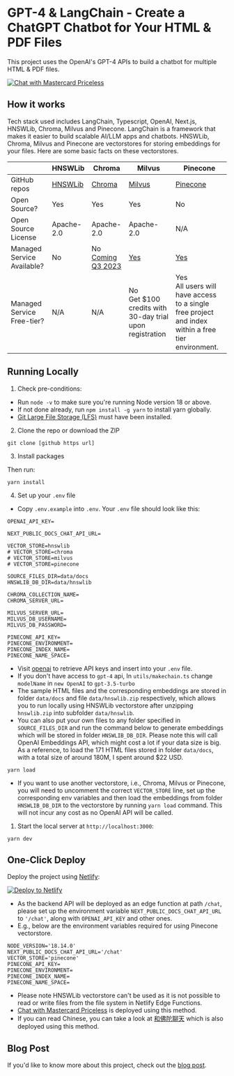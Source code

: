 # GPT-4 & LangChain - Create a ChatGPT Chatbot for Your HTML & PDF Files

This project uses the OpenAI's GPT-4 APIs to build a chatbot for multiple HTML & PDF files.

[![Chat with Mastercard Priceless](./public/demo.gif)](https://external.ink/?to=priceless-chatbot.netlify.app)

## How it works

Tech stack used includes LangChain, Typescript, OpenAI, Next.js, HNSWLib, Chroma, Milvus and Pinecone. LangChain is a framework that makes it easier to build scalable AI/LLM apps and chatbots. HNSWLib, Chroma, Milvus and Pinecone are vectorstores for storing embeddings for your files. Here are some basic facts on these vectorstores.

| | HNSWLib | Chroma | Milvus | Pinecone |
| -------- | -------- | -------- | -------- | -------- |
| GitHub repos | [HNSWLib](https://github.com/nmslib/hnswlib) | [Chroma](https://github.com/chroma-core/chroma) | [Milvus](https://github.com/milvus-io/milvus) | [Pinecone](https://github.com/pinecone-io) |
| Open Source? | Yes | Yes| Yes | No |
| Open Source License | Apache-2.0 | Apache-2.0| Apache-2.0 | N/A |
| Managed Service Available? | No | No<br>[Coming Q3 2023](https://www.trychroma.com/)| [Yes](https://zilliz.com/cloud) | [Yes](https://www.pinecone.io/) |
| Managed Service Free-tier? | N/A | N/A| No<br>Get $100 credits with 30-day trial upon registration  | Yes<br>All users will have access to a single free project and index within a free tier environment.|

## Running Locally

1. Check pre-conditions:

- Run `node -v` to make sure you're running Node version 18 or above.
- If not done already, run `npm install -g yarn` to install yarn globally.
- [Git Large File Storage (LFS)](https://github.com/git-lfs/git-lfs) must have been installed.

2. Clone the repo or download the ZIP

```
git clone [github https url]
```


3. Install packages


Then run:

```
yarn install
```

4. Set up your `.env` file

- Copy `.env.example` into `.env`. Your `.env` file should look like this:

```
OPENAI_API_KEY=

NEXT_PUBLIC_DOCS_CHAT_API_URL=

VECTOR_STORE=hnswlib
# VECTOR_STORE=chroma
# VECTOR_STORE=milvus
# VECTOR_STORE=pinecone

SOURCE_FILES_DIR=data/docs
HNSWLIB_DB_DIR=data/hnswlib

CHROMA_COLLECTION_NAME=
CHROMA_SERVER_URL=

MILVUS_SERVER_URL=
MILVUS_DB_USERNAME=
MILVUS_DB_PASSWORD=

PINECONE_API_KEY=
PINECONE_ENVIRONMENT=
PINECONE_INDEX_NAME=
PINECONE_NAME_SPACE=
```

- Visit [openai](https://help.openai.com/en/articles/4936850-where-do-i-find-my-secret-api-key) to retrieve API keys and insert into your `.env` file.
- If you don't have access to `gpt-4` api, In `utils/makechain.ts` change `modelName` in `new OpenAI` to `gpt-3.5-turbo`
- The sample HTML files and the corresponding embeddings are stored in folder `data/docs` and file `data/hnswlib.zip` respectively, which allows you to run locally using HNSWLib vectorstore after unzipping `hnswlib.zip` into subfolder `data/hnswlib`.
- You can also put your own files to any folder specified in `SOURCE_FILES_DIR` and run the command below to generate embeddings which will be stored in folder `HNSWLIB_DB_DIR`. Please note this will call OpenAI Embeddings API, which might cost a lot if your data size is big. As a reference, to load the 171 HTML files stored in folder `data/docs`, with a total size of around 180M, I spent around $22 USD.
```
yarn load
```
- If you want to use another vectorstore, i.e., Chroma, Milvus or Pinecone, you will need to uncomment the correct `VECTOR_STORE` line, set up the corresponding env variables and then load the embeddings from folder `HNSWLIB_DB_DIR` to the vectorstore by running `yarn load` command. This will not incur any cost as no OpenAI API will be called.


1. Start the local server at `http://localhost:3000`:

```
yarn dev
```

## One-Click Deploy

Deploy the project using  [Netlify](https://docs.netlify.com/site-deploys/create-deploys/#deploy-to-netlify-button):

[![Deploy to Netlify](https://www.netlify.com/img/deploy/button.svg)](https://app.netlify.com/start/deploy?repository=https://github.com/inflaton/gpt4-docs-chatbot)


- As the backend API will be deployed as an edge function at path `/chat`, please set up the environment variable `NEXT_PUBLIC_DOCS_CHAT_API_URL` to `'/chat'`, along with `OPENAI_API_KEY` and other ones. 
- E.g., below are the environment variables required for using Pinecone vectorstore.
```
NODE_VERSION='18.14.0'
NEXT_PUBLIC_DOCS_CHAT_API_URL='/chat'
VECTOR_STORE='pinecone'
PINECONE_API_KEY=
PINECONE_ENVIRONMENT=
PINECONE_INDEX_NAME=
PINECONE_NAME_SPACE=
```

- Please note HNSWLib vectorstore can't be used as it is not possible to read or write files from the file system in Netlify Edge Functions.
- [Chat with Mastercard Priceless](https://external.ink/?to=ask-priceless.netlify.app) is deployed using this method.
- If you can read Chinese, you can take a look at [和佛陀聊天](https://external.ink/?to=ask-buddha.netlify.app) which is also deployed using this method.

## Blog Post

If you'd like to know more about this project, check out the [blog post](https://mirror.xyz/0x90f2036E332dfAD451ba9E9C82366F4ba79173d8/Kacd_FPecsMWTA5cvVXvNNzaiaYrtssHa-2sxxSIcIw).
